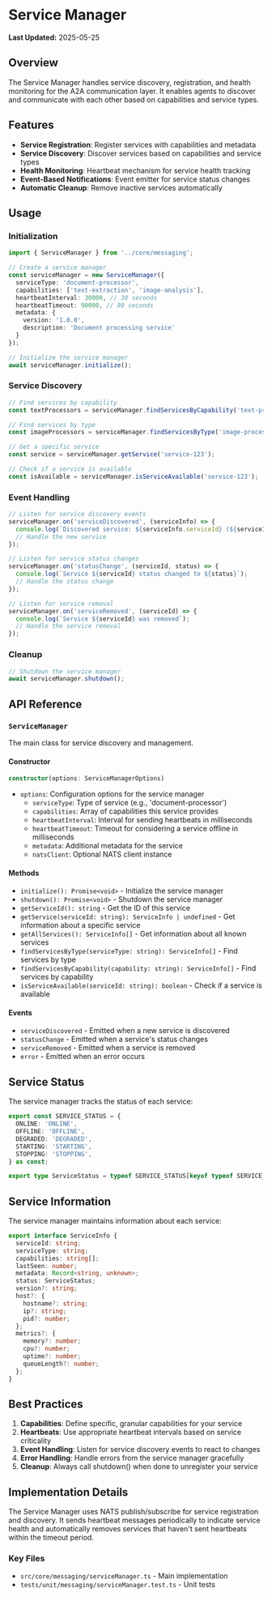 # Service Manager

**Last Updated:** 2025-05-25

## Overview

The Service Manager handles service discovery, registration, and health monitoring for the A2A communication layer. It enables agents to discover and communicate with each other based on capabilities and service types.

## Features

- **Service Registration**: Register services with capabilities and metadata
- **Service Discovery**: Discover services based on capabilities and service types
- **Health Monitoring**: Heartbeat mechanism for service health tracking
- **Event-Based Notifications**: Event emitter for service status changes
- **Automatic Cleanup**: Remove inactive services automatically

## Usage

### Initialization

```typescript
import { ServiceManager } from '../core/messaging';

// Create a service manager
const serviceManager = new ServiceManager({
  serviceType: 'document-processor',
  capabilities: ['text-extraction', 'image-analysis'],
  heartbeatInterval: 30000, // 30 seconds
  heartbeatTimeout: 90000, // 90 seconds
  metadata: {
    version: '1.0.0',
    description: 'Document processing service'
  }
});

// Initialize the service manager
await serviceManager.initialize();
```

### Service Discovery

```typescript
// Find services by capability
const textProcessors = serviceManager.findServicesByCapability('text-processing');

// Find services by type
const imageProcessors = serviceManager.findServicesByType('image-processor');

// Get a specific service
const service = serviceManager.getService('service-123');

// Check if a service is available
const isAvailable = serviceManager.isServiceAvailable('service-123');
```

### Event Handling

```typescript
// Listen for service discovery events
serviceManager.on('serviceDiscovered', (serviceInfo) => {
  console.log(`Discovered service: ${serviceInfo.serviceId} (${serviceInfo.serviceType})`);
  // Handle the new service
});

// Listen for service status changes
serviceManager.on('statusChange', (serviceId, status) => {
  console.log(`Service ${serviceId} status changed to ${status}`);
  // Handle the status change
});

// Listen for service removal
serviceManager.on('serviceRemoved', (serviceId) => {
  console.log(`Service ${serviceId} was removed`);
  // Handle the service removal
});
```

### Cleanup

```typescript
// Shutdown the service manager
await serviceManager.shutdown();
```

## API Reference

### `ServiceManager`

The main class for service discovery and management.

#### Constructor

```typescript
constructor(options: ServiceManagerOptions)
```

- `options`: Configuration options for the service manager
  - `serviceType`: Type of service (e.g., 'document-processor')
  - `capabilities`: Array of capabilities this service provides
  - `heartbeatInterval`: Interval for sending heartbeats in milliseconds
  - `heartbeatTimeout`: Timeout for considering a service offline in milliseconds
  - `metadata`: Additional metadata for the service
  - `natsClient`: Optional NATS client instance

#### Methods

- `initialize(): Promise<void>` - Initialize the service manager
- `shutdown(): Promise<void>` - Shutdown the service manager
- `getServiceId(): string` - Get the ID of this service
- `getService(serviceId: string): ServiceInfo | undefined` - Get information about a specific service
- `getAllServices(): ServiceInfo[]` - Get information about all known services
- `findServicesByType(serviceType: string): ServiceInfo[]` - Find services by type
- `findServicesByCapability(capability: string): ServiceInfo[]` - Find services by capability
- `isServiceAvailable(serviceId: string): boolean` - Check if a service is available

#### Events

- `serviceDiscovered` - Emitted when a new service is discovered
- `statusChange` - Emitted when a service's status changes
- `serviceRemoved` - Emitted when a service is removed
- `error` - Emitted when an error occurs

## Service Status

The service manager tracks the status of each service:

```typescript
export const SERVICE_STATUS = {
  ONLINE: 'ONLINE',
  OFFLINE: 'OFFLINE',
  DEGRADED: 'DEGRADED',
  STARTING: 'STARTING',
  STOPPING: 'STOPPING',
} as const;

export type ServiceStatus = typeof SERVICE_STATUS[keyof typeof SERVICE_STATUS];
```

## Service Information

The service manager maintains information about each service:

```typescript
export interface ServiceInfo {
  serviceId: string;
  serviceType: string;
  capabilities: string[];
  lastSeen: number;
  metadata: Record<string, unknown>;
  status: ServiceStatus;
  version?: string;
  host?: {
    hostname?: string;
    ip?: string;
    pid?: number;
  };
  metrics?: {
    memory?: number;
    cpu?: number;
    uptime?: number;
    queueLength?: number;
  };
}
```

## Best Practices

1. **Capabilities**: Define specific, granular capabilities for your service
2. **Heartbeats**: Use appropriate heartbeat intervals based on service criticality
3. **Event Handling**: Listen for service discovery events to react to changes
4. **Error Handling**: Handle errors from the service manager gracefully
5. **Cleanup**: Always call shutdown() when done to unregister your service

## Implementation Details

The Service Manager uses NATS publish/subscribe for service registration and discovery. It sends heartbeat messages periodically to indicate service health and automatically removes services that haven't sent heartbeats within the timeout period.

### Key Files

- `src/core/messaging/serviceManager.ts` - Main implementation
- `tests/unit/messaging/serviceManager.test.ts` - Unit tests
